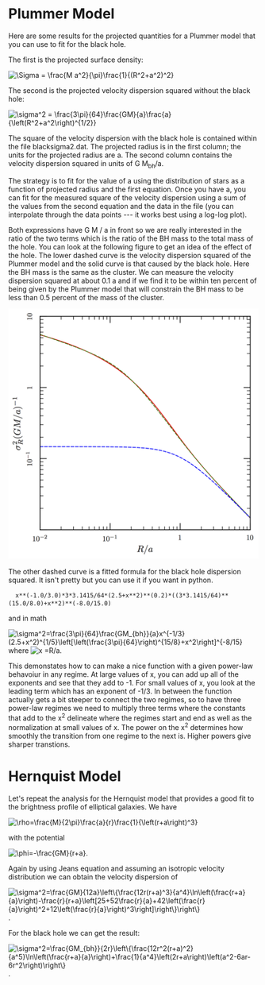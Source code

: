 # Plummer Model

Here are some results for the projected quantities for a Plummer model that you can use to fit for the black hole.

The first is the projected surface density:

<img src="https://latex.codecogs.com/gif.latex?\Sigma&space;=&space;\frac{M%20a^2}{\pi}\frac{1}{(R^2+a^2)^2}" title="\Sigma = \frac{M a^2}{\pi}\frac{1}{(R^2+a^2)^2}"/>

The second is the projected velocity dispersion squared without the black hole:

<img src="https://latex.codecogs.com/gif.latex?\sigma^2=\frac{3\pi}{64}\frac{GM}{a}\frac{a}{\left(R^2+a^2\right)^{1/2}}" title="\sigma^2 = \frac{3\pi}{64}\frac{GM}{a}\frac{a}{\left(R^2+a^2\right)^{1/2}}"/>

The square of the velocity dispersion with the black hole is contained within the file blacksigma2.dat. The projected radius is in the first column; the units for the projected radius are a.  The second column contains the velocity dispersion squared in units of G M<sub>bh</sub>/a.

The strategy is to fit for the value of a using the distribution of stars as a function of projected radius and the first equation.  Once you have a, you can fit for the measured square of the velocity dispersion using a sum of the values from the second equation and the data in the file (you can interpolate through the data points --- it works best using a log-log plot).

Both expressions have G M / a in front so we are really interested in the ratio of the two terms which is the ratio of the BH mass to the total mass of the hole.  You can look at the following figure to get an idea of the effect of the hole.  The lower dashed curve is the velocity dispersion squared of the Plummer model and the solid curve is that caused by the black hole.  Here the BH mass is the same as the cluster.  We can measure the velocity dispersion squared at about 0.1 a and if we find it to be within ten percent of being given by the Plummer model that will constrain the BH mass to be less than 0.5 percent of the mass of the cluster. 

![velocity variance as a function of projected radius](blackhole.png)

The other dashed curve is a fitted formula for the black hole dispersion squared.  It isn't pretty but you can use it if you want in python.
```
  x**(-1.0/3.0)*3*3.1415/64*(2.5+x**2)**(0.2)*((3*3.1415/64)**(15.0/8.0)+x**2)**(-8.0/15.0) 
```
and in math

<img src="https://latex.codecogs.com/gif.latex?\sigma^2=\frac{3\pi}{64}\frac{GM_{bh}}{a}x^{-1/3}\left(\frac{5}{2}+x^2\right)^{1/5}\left[\left(\frac{3\pi}{64}\right)^{15/8}+x^2\right]^{-8/15}" title="\sigma^2=\frac{3\pi}{64}\frac{GM_{bh}}{a}x^{-1/3}(2.5+x^2)^{1/5}\left[\left(\frac{3\pi}{64}\right)^{15/8}+x^2\right]^{-8/15}"/> where <img src="https://latex.codecogs.com/gif.latex?x=R/a" title="x =R/a"/>.

This demonstates how to can make a nice function with a given power-law behavoiur in any regime.  At large values of x, you can add up all of the exponents and see that they add to -1.  For small values of x, you look at the leading term which has an exponent of -1/3.  In between the function actually gets a bit steeper to connect the two regimes, so to have three power-law regimes we need to multiply three terms where the constants that add to the x<sup>2</sup> delineate where the regimes start and end as well as the normalization at small values of x.   The power on the x<sup>2</sup> determines how smoothly the transition from one regime to the next is.  Higher powers give sharper transtions.


# Hernquist Model

Let's repeat the analysis for the Hernquist model that provides a good fit to the brightness profile of elliptical galaxies.  We have

<img src="https://latex.codecogs.com/gif.latex?\rho=\frac{M}{2\pi}\frac{a}{r}\frac{1}{\left(r+a\right)^3}" title="\rho=\frac{M}{2\pi}\frac{a}{r}\frac{1}{\left(r+a\right)^3}"/>

with the potential

<img src="https://latex.codecogs.com/gif.latex?\phi=-\frac{GM}{r+a}" title="\phi=-\frac{GM}{r+a}"/>.

Again by using Jeans equation and assuming an isotropic velocity distribution we can obtain the velocity dispersion of

<img src="https://latex.codecogs.com/gif.latex?\sigma^2=\frac{GM}{12a}\left\{\frac{12r(r+a)^3}{a^4}\ln\left(\frac{r+a}{a}\right)-\frac{r}{r+a}\left[25+52\frac{r}{a}+42\left(\frac{r}{a}\right)^2+12\left(\frac{r}{a}\right)^3\right]\right\}" title="\sigma^2=\frac{GM}{12a}\left\{\frac{12r(r+a)^3}{a^4}\ln\left(\frac{r+a}{a}\right)-\frac{r}{r+a}\left[25+52\frac{r}{a}+42\left(\frac{r}{a}\right)^2+12\left(\frac{r}{a}\right)^3\right]\right\}\right\}"/>.

For the black hole we can get the result:

<img src="https://latex.codecogs.com/gif.latex?\sigma^2=\frac{GM_{bh}}{2r}\left\{\frac{12r^2(r+a)^2}{a^5}\ln\left(\frac{r+a}{a}\right)+\frac{1}{a^4}\left(2r+a\right)\left(a^2-6ar-6r^2\right)\right\}" title="\sigma^2=\frac{GM_{bh}}{2r}\left\{\frac{12r^2(r+a)^2}{a^5}\ln\left(\frac{r+a}{a}\right)+\frac{1}{a^4}\left(2r+a\right)\left(a^2-6ar-6r^2\right)\right\}"/>.
